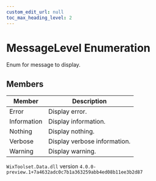 ```yaml
---
custom_edit_url: null
toc_max_heading_level: 2
---
```

# MessageLevel Enumeration
Enum for message to display.
## Members
| Member | Description |
| ------ | ----------- |
| Error | Display error. |
| Information | Display information. |
| Nothing | Display nothing. |
| Verbose | Display verbose information. |
| Warning | Display warning. |
`WixToolset.Data.dll` version `4.0.0-preview.1+7a4632adc0c7b1a363259abb4ed08b11ee3b2d87`

